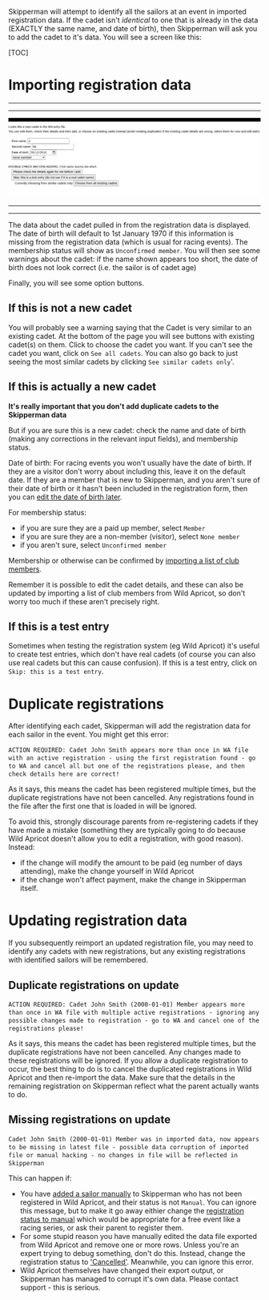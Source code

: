 Skipperman will attempt to identify all the sailors at an event in imported registration data. If the cadet isn't *identical* to one that is already in the data (EXACTLY the same name, and date of birth), then Skipperman will ask you to add the cadet to it's data. You will see a screen like this:

[TOC]

# Importing registration data

***
***
![add_select_cadet.png](/static/add_select_cadet.png)
***
***

The data about the cadet pulled in from the registration data is displayed. The date of birth will default to 1st January 1970 if this information is missing from the registration data (which is usual for racing events). The membership status will show as `Unconfirmed member`.
You will then see some warnings about the cadet: if the name shown appears too short, the date of birth does not look correct (i.e. the sailor is of cadet age)

Finally, you will see some option buttons.

## If this is not a new cadet

You will probably see a warning saying that the Cadet is very similar to an existing cadet. At the bottom of the page you will see buttons with existing cadet(s) on them. Click to choose the cadet you want. If you can't see the cadet you want, click on `See all cadets`. You can also go back to just seeing the most similar cadets by clicking `See similar cadets only`'.

## If this is actually a new cadet

 **It's really important that you don't add duplicate cadets to the Skipperman data**

But if you are sure this is a new cadet: check the name and date of birth (making any corrections in the relevant input fields), and membership status. 

Date of birth: For racing events you won't usually have the date of birth. If they are a visitor don't worry about including this, leave it on the default date. If they are a member that is new to Skipperman, and you aren't sure of their date of birth or it hasn't been included in the registration form, then you can [edit the date of birth later](view_and_edit_individual_cadet_help.md). 

For membership status:

- if you are sure they are a paid up member, select `Member`
- if you are sure they are a non-member (visitor), select `None member`
- if you aren't sure, select `Unconfirmed member`

Membership or otherwise can be confirmed by [importing a list of club members](import_membership_list_help). 

Remember it is possible to edit the cadet details, and these can also be updated by importing a list of club members from Wild Apricot, so don't worry too much if these aren't precisely right.

## If this is a test entry

Sometimes when testing the registration system (eg Wild Apricot) it's useful to create test entries, which don't have real cadets (of course you can also use real cadets but this can cause confusion). If this is a test entry, click on `Skip: this is a test entry`. 

# Duplicate registrations

After identifying each cadet, Skipperman will add the registration data for each sailor in the event. You might get this error:

```
ACTION REQUIRED: Cadet John Smith appears more than once in WA file with an active registration - using the first registration found - go to WA and cancel all but one of the registrations please, and then check details here are correct!
```

As it says, this means the cadet has been registered multiple times, but the duplicate registrations have not been cancelled. Any registrations found in the file after the first one that is loaded in will be ignored.

To avoid this, strongly discourage parents from re-registering cadets if they have made a mistake (something they are typically going to do because Wild Apricot doesn't allow you to edit a registration, with good reason). Instead:

- if the change will modify the amount to be paid (eg number of days attending), make the change yourself in Wild Apricot
- if the change won't affect payment, make the change in Skipperman itself.


# Updating registration data

If you subsequently reimport an updated registration file, you may need to identify any cadets with new registrations, but any existing registrations with identified sailors will be remembered.

## Duplicate registrations on update


```
ACTION REQUIRED: Cadet John Smith (2000-01-01) Member appears more than once in WA file with multiple active registrations - ignoring any possible changes made to registration - go to WA and cancel one of the registrations please!
```

As it says, this means the cadet has been registered multiple times, but the duplicate registrations have not been cancelled. Any changes made to these registrations will be ignored. If you allow a duplicate registration to occur, the best thing to do is to cancel the duplicated registrations in Wild Apricot and then re-import the data. Make sure that the details in the remaining registration on Skipperman reflect what the parent actually wants to do.

## Missing registrations on update

```
Cadet John Smith (2000-01-01) Member was in imported data, now appears to be missing in latest file - possible data corruption of imported file or manual hacking - no changes in file will be reflected in Skipperman
```

This can happen if:

- You have [added a sailor manually](manually_adding_a_sailor.md) to Skipperman who has not been registered in Wild Apricot, and their status is not `Manual`. You can ignore this message, but to make it go away eithier change the [registration status to manual](registration_editing_help.md) which would be appropriate for a free event like a racing series, or ask their parent to register them.
- For some stupid reason you have manually edited the data file exported from Wild Apricot and remove one or more rows. Unless you're an expert trying to debug something, don't do this. Instead, change the registration status to ['Cancelled'](registration_editing_help.md). Meanwhile, you can ignore this error.
- Wild Apricot themselves have changed their export output, or Skipperman has managed to corrupt it's own data. Please contact support - this is serious.

